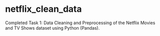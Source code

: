 # netflix_clean_data
Completed Task 1: Data Cleaning and Preprocessing of the Netflix Movies and TV Shows dataset using Python (Pandas).
